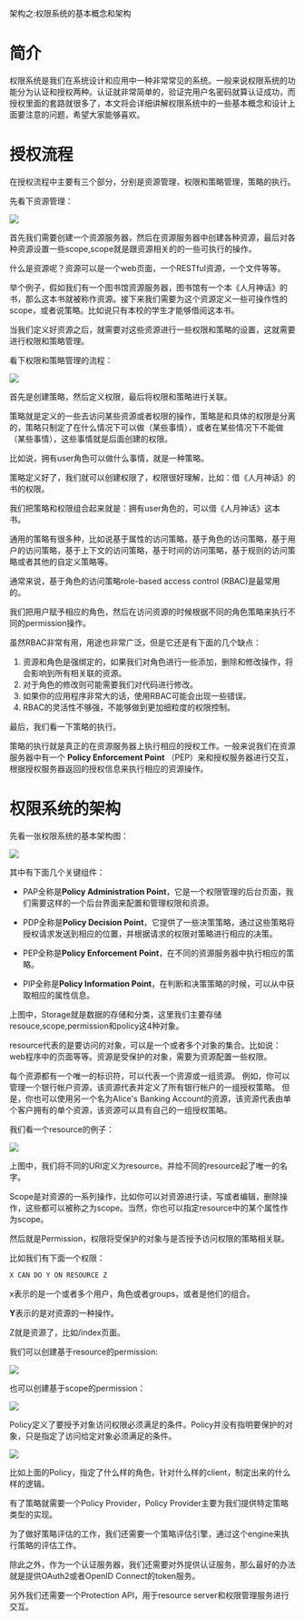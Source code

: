 架构之:权限系统的基本概念和架构

# 简介

权限系统是我们在系统设计和应用中一种非常常见的系统。一般来说权限系统的功能分为认证和授权两种。认证就非常简单的，验证完用户名密码就算认证成功，而授权里面的套路就很多了，本文将会详细讲解权限系统中的一些基本概念和设计上面要注意的问题，希望大家能够喜欢。

# 授权流程

在授权流程中主要有三个部分，分别是资源管理，权限和策略管理，策略的执行。

先看下资源管理：

![](https://img-blog.csdnimg.cn/2020102519323639.png?x-oss-process=image/watermark,type_ZmFuZ3poZW5naGVpdGk,shadow_0,text_aHR0cDovL3d3dy5mbHlkZWFuLmNvbQ==,size_25,color_8F8F8F,t_70)

首先我们需要创建一个资源服务器，然后在资源服务器中创建各种资源，最后对各种资源设置一些scope,scope就是跟资源相关的的一些可执行的操作。

什么是资源呢？资源可以是一个web页面，一个RESTful资源，一个文件等等。

举个例子，假如我们有一个图书馆资源服务器，图书馆有一个本《人月神话》的书，那么这本书就被称作资源。接下来我们需要为这个资源定义一些可操作性的scope，或者说策略。比如说只有本校的学生才能够借阅这本书。

当我们定义好资源之后，就需要对这些资源进行一些权限和策略的设置，这就需要进行权限和策略管理。

看下权限和策略管理的流程：

![](https://img-blog.csdnimg.cn/20201025195056519.png?x-oss-process=image/watermark,type_ZmFuZ3poZW5naGVpdGk,shadow_0,text_aHR0cDovL3d3dy5mbHlkZWFuLmNvbQ==,size_25,color_8F8F8F,t_70)

首先是创建策略，然后定义权限，最后将权限和策略进行关联。

策略就是定义的一些去访问某些资源或者权限的操作，策略是和具体的权限是分离的，策略只制定了在什么情况下可以做（某些事情），或者在某些情况下不能做（某些事情），这些事情就是后面创建的权限。

比如说，拥有user角色可以做什么事情，就是一种策略。

策略定义好了，我们就可以创建权限了，权限很好理解，比如：借《人月神话》的书的权限。

我们把策略和权限组合起来就是：拥有user角色的，可以借《人月神话》这本书。

通用的策略有很多种，比如说基于属性的访问策略，基于角色的访问策略，基于用户的访问策略，基于上下文的访问策略，基于时间的访问策略，基于规则的访问策略或者其他的自定义策略等。

通常来说，基于角色的访问策略role-based access control (RBAC)是最常用的。

我们把用户赋予相应的角色，然后在访问资源的时候根据不同的角色策略来执行不同的permission操作。

虽然RBAC非常有用，用途也非常广泛，但是它还是有下面的几个缺点：

1. 资源和角色是强绑定的，如果我们对角色进行一些添加，删除和修改操作，将会影响到所有相关联的资源。
2. 对于角色的修改则可能需要我们对代码进行修改。
3. 如果你的应用程序非常大的话，使用RBAC可能会出现一些错误。
4. RBAC的灵活性不够强，不能够做到更加细粒度的权限控制。

最后，我们看一下策略的执行。

策略的执行就是真正的在资源服务器上执行相应的授权工作。一般来说我们在资源服务器中有一个 **Policy Enforcement Point** （PEP）来和授权服务器进行交互，根据授权服务器返回的授权信息来执行相应的资源操作。

# 权限系统的架构

先看一张权限系统的基本架构图：

![](https://img-blog.csdnimg.cn/20201025175558725.png?x-oss-process=image/watermark,type_ZmFuZ3poZW5naGVpdGk,shadow_0,text_aHR0cDovL3d3dy5mbHlkZWFuLmNvbQ==,size_25,color_8F8F8F,t_70)

其中有下面几个关键组件：

* PAP全称是**Policy Administration Point**，它是一个权限管理的后台页面，我们需要这样的一个后台界面来配置和管理权限和资源。

* PDP全称是**Policy Decision Point**，它提供了一些决策策略，通过这些策略将授权请求发送到相应的位置，并根据请求的权限对策略进行相应的决策。
* PEP全称是**Policy Enforcement Point**，在不同的资源服务器中执行相应的策略。
* PIP全称是**Policy Information Point**，在判断和决策策略的时候，可以从中获取相应的属性信息。

上图中，Storage就是数据的存储和分类，这里我们主要存储resouce,scope,permission和policy这4种对象。

resource代表的是要访问的对象，可以是一个或者多个对象的集合。比如说：web程序中的页面等等。资源是受保护的对象，需要为资源配置一些权限。

每个资源都有一个唯一的标识符，可以代表一个资源或一组资源。 例如，你可以管理一个银行帐户资源，该资源代表并定义了所有银行帐户的一组授权策略。 但是，你也可以使用另一个名为Alice's Banking Account的资源，该资源代表由单个客户拥有的单个资源，该资源可以具有自己的一组授权策略。

我们看一个resource的例子：

![](https://img-blog.csdnimg.cn/20201026122122600.png?x-oss-process=image/watermark,type_ZmFuZ3poZW5naGVpdGk,shadow_0,text_aHR0cDovL3d3dy5mbHlkZWFuLmNvbQ==,size_25,color_8F8F8F,t_70)

上图中，我们将不同的URI定义为resource。并给不同的resource起了唯一的名字。

Scope是对资源的一系列操作，比如你可以对资源进行读，写或者编辑，删除操作，这些都可以被称之为scope。当然，你也可以指定resource中的某个属性作为scope。

然后就是Permission，权限将受保护的对象与是否授予访问权限的策略相关联。

比如我们有下面一个权限：

~~~sh
X CAN DO Y ON RESOURCE Z
~~~

x表示的是一个或者多个用户，角色或者groups，或者是他们的组合。

**Y**表示的是对资源的一种操作。

Z就是资源了，比如/index页面。

我们可以创建基于resource的permission:

![](https://img-blog.csdnimg.cn/20201026140031179.png?x-oss-process=image/watermark,type_ZmFuZ3poZW5naGVpdGk,shadow_0,text_aHR0cDovL3d3dy5mbHlkZWFuLmNvbQ==,size_25,color_8F8F8F,t_70)

也可以创建基于scope的permission：

![](https://img-blog.csdnimg.cn/20201026135943682.png?x-oss-process=image/watermark,type_ZmFuZ3poZW5naGVpdGk,shadow_0,text_aHR0cDovL3d3dy5mbHlkZWFuLmNvbQ==,size_25,color_8F8F8F,t_70)

Policy定义了要授予对象访问权限必须满足的条件。Policy并没有指明要保护的对象，只是指定了访问给定对象必须满足的条件。

![](https://img-blog.csdnimg.cn/20201026134704659.png?x-oss-process=image/watermark,type_ZmFuZ3poZW5naGVpdGk,shadow_0,text_aHR0cDovL3d3dy5mbHlkZWFuLmNvbQ==,size_25,color_8F8F8F,t_70)

比如上面的Policy，指定了什么样的角色，针对什么样的client，制定出来的什么样的逻辑。

有了策略就需要一个Policy Provider，Policy Provider主要为我们提供特定策略类型的实现。

为了做好策略评估的工作，我们还需要一个策略评估引擎，通过这个engine来执行策略的评估工作。

除此之外，作为一个认证服务器，我们还需要对外提供认证服务，那么最好的办法就是提供OAuth2或者OpenID Connect的token服务。

另外我们还需要一个Protection API，用于resource server和权限管理服务进行交互。











